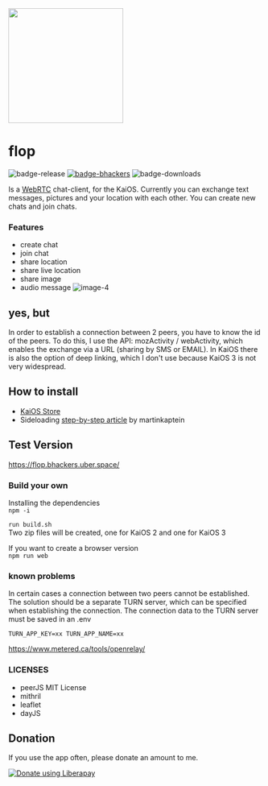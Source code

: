 <img src="/images/logo.svg" width="228"/>

# flop

![badge-release](https://img.shields.io/github/v/release/strukturart/fwatermelon?include_prereleases&style=plastic)
[![badge-bhackers](https://img.shields.io/badge/bHackers-bHackerStore-orange)](https://store.bananahackers.net/#watermelon)
![badge-downloads](https://img.shields.io/github/downloads/strukturart/watermelon/total)

Is a <a href="https://en.wikipedia.org/wiki/WebRTC">WebRTC</a> chat-client, for the KaiOS.
Currently you can exchange text messages, pictures and your location with each other. You can create new chats and join chats.

### Features

- create chat
- join chat
- share location
- share live location
- share image
- audio message
  ![image-4](/images/mockup.png)

## yes, but

In order to establish a connection between 2 peers, you have to know the id of the peers. To do this, I use the API: mozActivity / webActivity, which enables the exchange via a URL (sharing by SMS or EMAIL). In KaiOS there is also the option of deep linking, which I don't use because KaiOS 3 is not very widespread.

## How to install

- <a href="https://www.kaiostech.com/store/apps/?bundle_id=kaios.app.flop">KaiOS Store</a>
- Sideloading <a href="https://www.martinkaptein.com/blog/sideloading-and-deploying-apps-to-kai-os/">step-by-step article</a> by martinkaptein

## Test Version

<a href="https://flop.bhackers.uber.space/">https://flop.bhackers.uber.space/</a>

### Build your own

Installing the dependencies<br>
`npm -i`

`run build.sh`<br>
Two zip files will be created, one for KaiOS 2 and one for KaiOS 3

If you want to create a browser version<br>
`npm run web`

### known problems

In certain cases a connection between two peers cannot be established. The solution should be a separate TURN server, which can be specified when establishing the connection. The connection data to the TURN server must be saved in an .env

`TURN_APP_KEY=xx
TURN_APP_NAME=xx`

https://www.metered.ca/tools/openrelay/

### LICENSES

- peerJS MIT License
- mithril
- leaflet
- dayJS

## Donation

If you use the app often, please donate an amount to me.

<a href="https://liberapay.com/perry_______/donate"><img alt="Donate using Liberapay" src="https://liberapay.com/assets/widgets/donate.svg"></a>
